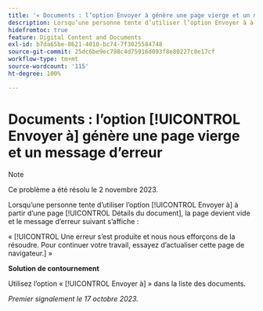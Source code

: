 ```yaml
---
title: '« Documents : l’option Envoyer à génère une page vierge et un message d’erreur »'
description: Lorsqu’une personne tente d’utiliser l’option Envoyer à à partir d’une page Détails du document, la page devient vide et un message d’erreur s’affiche.
hidefromtoc: true
feature: Digital Content and Documents
exl-id: b7da65be-8621-4010-bc74-7f3025584748
source-git-commit: 25dc6be9ec798c4d75916d093f8e80227c0e17cf
workflow-type: tm+mt
source-wordcount: '115'
ht-degree: 100%

---
```


# Documents : l’option [!UICONTROL Envoyer à] génère une page vierge et un message d’erreur

>[!NOTE]
>
>Ce problème a été résolu le 2 novembre 2023.

Lorsqu’une personne tente d’utiliser l’option [!UICONTROL Envoyer à] à partir d’une page [!UICONTROL Détails du document], la page devient vide et le message d’erreur suivant s’affiche :

« [!UICONTROL Une erreur s’est produite et nous nous efforçons de la résoudre. Pour continuer votre travail, essayez d’actualiser cette page de navigateur.] »

**Solution de contournement**

Utilisez l’option « [!UICONTROL Envoyer à] » dans la liste des documents.

_Premier signalement le 17 octobre 2023._
